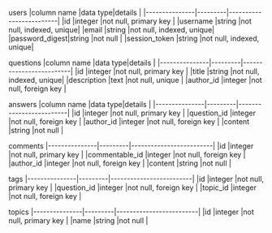 
users
|column name    |data type|details                  |
|---------------|---------|-------------------------|
|id             |integer  |not null, primary key    |
|username	      |string	  |not null, indexed, unique|
|email	        |string	  |not null, indexed, unique|
|password_digest|string	  |not null                 |
|session_token	|string	  |not null, indexed, unique|


questions
|column name    |data type|details                  |
|---------------|---------|-------------------------|
|id             |integer  |not null, primary key    |
|title          |string   |not null, indexed, unique|
|description    |text     |not null, unique         |
|author_id      |integer  |not null, foreign key    |

answers
|column name    |data type|details                  |
|---------------|---------|-------------------------|
|id             |integer  |not null, primary key    |
|question_id    |integer  |not null, foreign key    |
|author_id      |integer  |not null, foreign key    |
|content        |string   |not null                 |

comments
|---------------|---------|-------------------------|
|id             |integer  |not null, primary key    |
|commentable_id |integer  |not null, foreign key    |
|author_id      |integer  |not null, foreign key    |
|content        |string   |not null                 |

tags
|---------------|---------|-------------------------|
|id             |integer  |not null, primary key    |
|question_id    |integer  |not null, foreign key    |
|topic_id       |integer  |not null, foreign key    |

topics
|---------------|---------|-------------------------|
|id             |integer  |not null, primary key    |
|name           |string   |not null                 |
